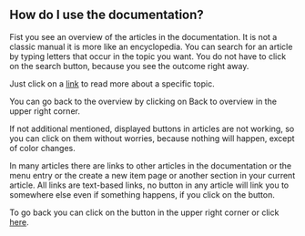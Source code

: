 [//]: # (Links)
[Documentation]: /documentation/wiki "Documentation"
[self]: # "Documentation"
[//]: # (Pictures)

[//]: # (Content)

## How do I use the documentation?

Fist you see an overview of the articles in the documentation.
It is not a classic manual it is more like an encyclopedia.
You can search for an article by typing letters that occur in the topic you want.
You do not have to click on the search button, because you see the outcome right away.

Just click on a [link][self] to read more about a specific topic.

You can go back to the overview by clicking on
<a class="btn btn-default btn-xs" iconcolor="white"><i class="glyphicon glyphicon-white glyphicon-arrow-left"></i> Back to overview</a>
in the upper right corner.

If not additional mentioned,
displayed buttons in articles are not working,
so you can click on them without worries,
because nothing will happen,
except of color changes.

In many articles there are links to
other articles in the documentation
or the menu entry
or the create a new item page
or another section in your current article.
All links are text-based links,
no button in any article will link you to somewhere else
even if something happens,
if you click on the button.

To go back you can click on the button in the upper right corner or click [here][Documentation].
